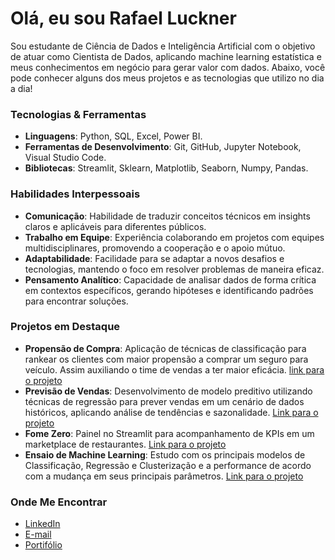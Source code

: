 
# Olá, eu sou Rafael Luckner 

Sou estudante de Ciência de Dados e Inteligência Artificial com o objetivo de atuar como Cientista de Dados, aplicando machine learning estatística e meus conhecimentos em negócio para gerar valor com dados. Abaixo, você pode conhecer alguns dos meus projetos e as tecnologias que utilizo no dia a dia!

### Tecnologias & Ferramentas
- **Linguagens**: Python, SQL, Excel, Power BI.
- **Ferramentas de Desenvolvimento**: Git, GitHub, Jupyter Notebook, Visual Studio Code.
- **Bibliotecas**: Streamlit, Sklearn, Matplotlib, Seaborn, Numpy, Pandas.

### Habilidades Interpessoais
- **Comunicação**: Habilidade de traduzir conceitos técnicos em insights claros e aplicáveis para diferentes públicos.
- **Trabalho em Equipe**: Experiência colaborando em projetos com equipes multidisciplinares, promovendo a cooperação e o apoio mútuo.
- **Adaptabilidade**: Facilidade para se adaptar a novos desafios e tecnologias, mantendo o foco em resolver problemas de maneira eficaz.
- **Pensamento Analítico**: Capacidade de analisar dados de forma crítica em contextos específicos, gerando hipóteses e identificando padrões para encontrar soluções.


### Projetos em Destaque
- **Propensão de Compra**: Aplicação de técnicas de classificação para rankear os clientes com maior propensão a comprar um seguro para veículo. Assim auxiliando o time de vendas a ter maior eficácia. [link para o projeto](https://github.com/RafaelLuckner/Propensao_Compra)
- **Previsão de Vendas**: Desenvolvimento de modelo preditivo utilizando técnicas de regressão para prever vendas em um cenário de dados históricos, aplicando análise de tendências e sazonalidade. [Link para o projeto](https://github.com/RafaelLuckner/Previsao_Vendas)
- **Fome Zero**: Painel no Streamlit para acompanhamento de KPIs em um marketplace de restaurantes. [Link para o projeto](https://github.com/RafaelLuckner/Projeto_Fome_Zero)
- **Ensaio de Machine Learning**: Estudo com os principais modelos de Classificação, Regressão e Clusterização e a performance de acordo com a mudança em seus principais parâmetros. [Link para o projeto](https://github.com/RafaelLuckner/ensaio-de-machine-learning)
### Onde Me Encontrar
- [LinkedIn](https://www.linkedin.com/in/rafael-luckner/)
- [E-mail](mailto:rafaelluckner1@gmail.com)
- [Portifólio](https://rafaelluckner.github.io/portifolio_projetos/)
